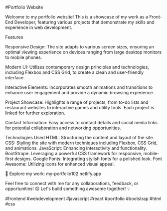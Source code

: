 #Portfolio Website

Welcome to my portfolio website! This is a showcase of my work as a Front-End Developer, featuring various projects that demonstrate my skills and experience in web development.

Features

Responsive Design: The site adapts to various screen sizes, ensuring an optimal viewing experience on devices ranging from large desktop monitors to mobile phones.

Modern UI: Utilizes contemporary design principles and technologies, including Flexbox and CSS Grid, to create a clean and user-friendly interface.

Interactive Elements: Incorporates smooth animations and transitions to enhance user engagement and provide a dynamic browsing experience.

Project Showcase: Highlights a range of projects, from to-do lists and restaurant websites to interactive games and utility tools. Each project is linked for further exploration.

Contact Information: Easy access to contact details and social media links for potential collaboration and networking opportunities.

Technologies Used
HTML: Structuring the content and layout of the site.
CSS: Styling the site with modern techniques including Flexbox, CSS Grid, and animations.
JavaScript: Enhancing interactivity and functionality.
BootStrape: Leveraging a powerful CSS framework for responsive, mobile-first designs.
Google Fonts: Integrating stylish fonts for a polished look.
Font Awesome: Utilizing icons for enhanced visual appeal.



🔗 Explore my work: my-portfolio102.netlify.app

Feel free to connect with me for any collaborations, feedback, or opportunities! 😊 Let's build something awesome together! 💡

#frontend #webdevelopment #javascript #react #portfolio #bootstrap #html #css